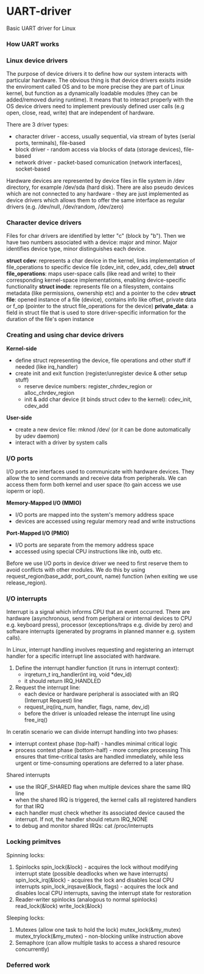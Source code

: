 # UART-driver
Basic UART driver for Linux

### How UART works

### Linux device drivers
The purpose of device drivers it to define how our system interacts with particular hardware. The obvious thing is that device drivers exisits inside the enviroment called OS and to be more precise they are part of Linux kernel, but function as a dynamically loadable modules (they can be added/removed during runtime). It means that to interact properly with the OS device drivers need to implement previously defined user calls (e.g open, close, read, write) that are independent of hardware. 

There are 3 driver types:
- character driver - access, usually sequential, via stream of bytes (serial ports, terminals), file-based
- block driver - random access via blocks of data (storage devices), file-based
- network driver - packet-based comunication (network interfaces), socket-based

Hardware devices are represented by device files in file system in /dev directory, for example /dev/sda (hard disk). There are also pseudo devices which are not connected to any hardware - they are just implemented as device drivers which allows them to offer the same interface as regular drivers (e.g. /dev/null, /dev/random, /dev/zero)

### Character device drivers
Files for char drivers are identified by letter "c" (block by "b"). Then we have two numbers associated with a device: major and minor. Major identifies device type, minor distinguishes each device.

**struct cdev**: represents a char device in the kernel, links implementation of file_operations to specific device file (cdev_init, cdev_add, cdev_del)
**struct file_operations**: maps user-space calls (like read and write) to their corresponding kernel-space implementations, enabling device-specific functionality
**struct inode**: represents file on a filesystem, contains metadata (like permissions, ownership etc) and a pointer to the cdev
**struct file**: opened instance of a file (device), contains info like offset, private data or f_op (pointer to the struct file_operations for the device)
**private_data**: a field in struct file that is used to store driver-specific information for the duration of the file's open instance

### Creating and using char device drivers
**Kernel-side**
- define struct representing the device, file operations and other stuff if needed (like irq_handler)
- create init and exit function (register/unregister device & other setup stuff)
  - reserve device numbers: register_chrdev_region or alloc_chrdev_region
  - init & add char device (it binds struct cdev to the kernel): cdev_init, cdev_add

**User-side**
- create a new device file: mknod /dev/<filename> <c or b> <major> <minor> (or it can be done automatically by udev daemon)
- interact with a driver by system calls

### I/O ports
I/O ports are interfaces used to communicate with hardware devices. They allow the to send commands and receive data from peripherals. We can access them form both kernel and user space (to gain access we use ioperm or iopl).

**Memory-Mapped I/O (MMIO)**
- I/O ports are mapped into the system's memory address space
- devices are accessed using regular memory read and write instructions

**Port-Mapped I/O (PMIO)**
- I/O ports are separate from the memory address space
- accessed using special CPU instructions like inb, outb etc.

Before we use I/O ports in device driver we need to first reserve them to avoid conflicts with other modules. We do this by using request_region(base_addr, port_count, name) function (when exiting we use release_region).

### I/O interrupts
Interrupt is a signal which informs CPU that an event occurred. There are hardware (asynchronous, send from peripheral or internal devices to CPU e.g. keyboard press), processor (exceptions/traps e.g. divide by zero) and software interrupts (generated by programs in planned manner e.g. system calls).

In Linux, interrupt handling involves requesting and registering an interrupt handler for a specific interrupt line associated with hardware.

1. Define the interrupt handler function (it runs in interrupt context):
   - irqreturn_t irq_handler(int irq, void *dev_id)
   - it should return IRQ_HANDLED
2. Request the interrupt line:
   - each device or hardware peripheral is associated with an IRQ (Interrupt Request) line
   - request_irq(irq_num, handler, flags, name, dev_id)
   - before the driver is unloaded release the interrupt line using free_irq()

In ceratin scenario we can divide interrupt handling into two phases:
- interrupt context phase (top-half) - handles minimal critical logic
- process context phase (bottom-half) - more complex processing
This ensures that time-critical tasks are handled immediately, while less urgent or time-consuming operations are deferred to a later phase.

Shared interrupts
- use the IRQF_SHARED flag when multiple devices share the same IRQ line
- when the shared IRQ is triggered, the kernel calls all registered handlers for that IRQ
- each handler must check whether its associated device caused the interrupt. If not, the handler should return IRQ_NONE
- to debug and monitor shared IRQs: cat /proc/interrupts

### Locking primitves
Spinning locks:
1. Spinlocks
spin_lock(&lock) - acquires the lock without modifying interrupt state (possible deadlocks when we have interrupts)
spin_lock_irq(&lock) - acquires the lock and disables local CPU interrupts
spin_lock_irqsave(&lock, flags) - acquires the lock and disables local CPU interrupts, saving the interrupt state for restoration
2. Reader-writer spinlocks (analogous to normal spinlocks)
read_lock(&lock)
write_lock(&lock)

Sleeping locks:
1. Mutexes (allow one task to hold the lock)
mutex_lock(&my_mutex)
mutex_trylock(&my_mutex) - non-blocking unlike instruction above
2. Semaphore (can allow multiple tasks to access a shared resource concurrently)

### Deferred work
